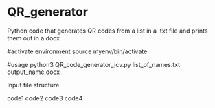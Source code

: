 # QR_generator
Python code that generates QR codes from a list in a .txt file and prints them out in a docx

#activate environment
source myenv/bin/activate

#usage
 python3 QR_code_generator_jcv.py list_of_names.txt output_name.docx
 
 Input file structure
 
 code1
 code2
 code3
 code4
